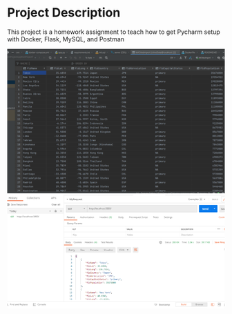 # Project Description

This project is a homework assignment to teach how to get Pycharm setup with Docker, Flask, MySQL, and Postman

![](./screenshots/screenshot1.png)
![](./screenshots/postman.PNG)